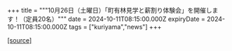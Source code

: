 +++
title = """10月26日（土曜日）「町有林見学と薪割り体験会」を開催します！（定員20名）"""
date = 2024-10-11T08:15:00.000Z
expiryDate = 2024-10-11T08:15:00.000Z
tags = ["kuriyama","news"]
+++


[[source]](https://www.town.kuriyama.hokkaido.jp/soshiki/50/28418.html)
